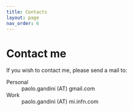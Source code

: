 ```yaml
---
title: Contacts
layout: page
nav_order: 6
---
```

# Contact me
If you wish to contact me, please send a mail to:
<dl>
<dt>Personal</dt>
<dd>paolo.gandini (AT) gmail.com</dd>
<dt>Work</dt>
<dd>paolo.gandini (AT) mi.infn.com</dd>
</dl>
